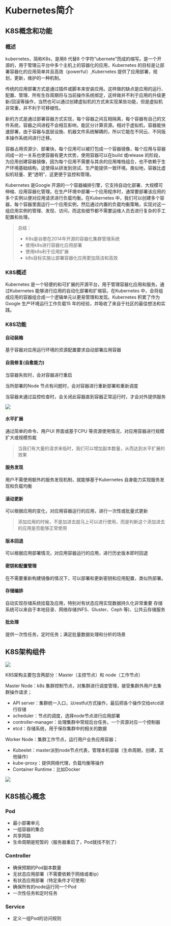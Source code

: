 # Kubernetes简介

## K8S概念和功能

### 概述

kubernetes，简称K8s，是用8 代替8 个字符“ubernete”而成的缩写。是一个开源的，用于管理云平台中多个主机上的容器化的应用，Kubernetes 的目标是让部署容器化的应用简单并且高效（powerful）,Kubernetes 提供了应用部署，规划，更新，维护的一种机制。

传统的应用部署方式是通过插件或脚本来安装应用。这样做的缺点是应用的运行、配置、管理、所有生存周期将与当前操作系统绑定，这样做并不利于应用的升级更新/回滚等操作，当然也可以通过创建虚拟机的方式来实现某些功能，但是虚拟机非常重，并不利于可移植性。

新的方式是通过部署容器方式实现，每个容器之间互相隔离，每个容器有自己的文件系统，容器之间进程不会相互影响，能区分计算资源。相对于虚拟机，容器能快速部署，由于容器与底层设施、机器文件系统解耦的，所以它能在不同云、不同版本操作系统间进行迁移。

容器占用资源少、部署快，每个应用可以被打包成一个容器镜像，每个应用与容器间成一对一关系也使容器有更大优势，使用容器可以在build 或release 的阶段，为应用创建容器镜像，因为每个应用不需要与其余的应用堆栈组合，也不依赖于生产环境基础结构，这使得从研发到测试、生产能提供一致环境。类似地，容器比虚拟机轻量、更“透明”，这更便于监控和管理。

Kubernetes 是Google 开源的一个容器编排引擎，它支持自动化部署、大规模可伸缩、应用容器化管理。在生产环境中部署一个应用程序时，通常要部署该应用的多个实例以便对应用请求进行负载均衡。在Kubernetes 中，我们可以创建多个容器，每个容器里面运行一个应用实例，然后通过内置的负载均衡策略，实现对这一组应用实例的管理、发现、访问，而这些细节都不需要运维人员去进行复杂的手工配置和处理。

> 总结：
>
> - K8s是谷歌在2014年开源的容器化集群管理系统
> - 使用k8s进行容器化应用部署
> - 使用k8s利于应用扩展
> - k8s目标实施让部署容器化应用更加简洁和高效

### K8S概述

Kubernetes 是一个轻便的和可扩展的开源平台，用于管理容器化应用和服务。通过Kubernetes 能够进行应用的自动化部署和扩缩容。在Kubernetes 中，会将组成应用的容器组合成一个逻辑单元以更易管理和发现。Kubernetes 积累了作为Google 生产环境运行工作负载15 年的经验，并吸收了来自于社区的最佳想法和实践。

### K8S功能

#### 自动装箱

基于容器对应用运行环境的资源配置要求自动部署应用容器

#### 自我修复(自愈能力)

当容器失败时，会对容器进行重启

当所部署的Node 节点有问题时，会对容器进行重新部署和重新调度

当容器未通过监控检查时，会关闭此容器直到容器正常运行时，才会对外提供服务

![](https://github.com/ekko1994/doc/raw/master/linux/images/自我修复能力.png)

#### 水平扩展

通过简单的命令、用户UI 界面或基于CPU 等资源使用情况，对应用容器进行规模扩大或规模剪裁

> 当我们有大量的请求来临时，我们可以增加副本数量，从而达到水平扩展的效果

#### 服务发现

用户不需使用额外的服务发现机制，就能够基于Kubernetes 自身能力实现服务发现和负载均衡

#### 滚动更新

可以根据应用的变化，对应用容器运行的应用，进行一次性或批量式更新

> 添加应用的时候，不是加进去就马上可以进行使用，而是判断这个添加进去的应用是否能够正常使用

#### 版本回退

可以根据应用部署情况，对应用容器运行的应用，进行历史版本即时回退

#### 密钥和配置管理

在不需要重新构建镜像的情况下，可以部署和更新密钥和应用配置，类似热部署。

#### 存储编排

自动实现存储系统挂载及应用，特别对有状态应用实现数据持久化非常重要 存储系统可以来自于本地目录、网络存储(NFS、Gluster、Ceph 等)、公共云存储服务

#### 批处理

提供一次性任务，定时任务；满足批量数据处理和分析的场景

## K8S架构组件

![](https://github.com/ekko1994/doc/blob/master/linux/images/集群架构.jpg)

K8S架构主要包含两部分：Master（主控节点）和 node（工作节点）

Master Node：k8s 集群控制节点，对集群进行调度管理，接受集群外用户去集群操作请求；

- API server：集群统一入口，以restful方式操作，最后把各个操作交给etcd进行存储
- scheduler：节点的调度，选择node节点进行应用部署
- controller-manager：处理集群中常规后台任务，一个资源对应一个控制器
- etcd：存储系统，用于保存集群中的相关的数据

Worker Node：集群工作节点，运行用户业务应用容器；

- Kubeelet：master派到node节点代表，管理本机容器（生命周期，创建，其他操作）
- kube-proxy：提供网络代理，负载均衡等操作
- Container Runtime：比如Docker

![](https://github.com/ekko1994/doc/blob/master/linux/images/组件架构.jpg)

## K8S核心概念

### Pod

- 最小部署单元
- 一组容器的集合
- 共享网路
- 生命周期是短暂的（服务器重启了，Pod就找不到了）

### Controller

- 确保预期的Pod副本数量
- 无状态应用部署（不需要依赖于网络或者ip）
- 有状态应用部署（特定条件才可使用）
- 确保所有的node运行同一个Pod
- 一次性任务和定时任务

### Service

- 定义一组Pod的访问规则